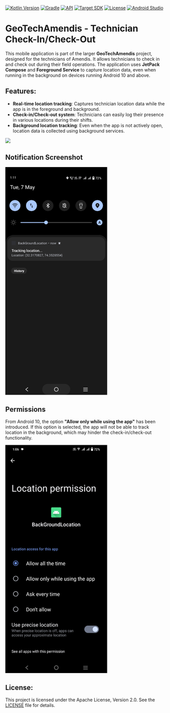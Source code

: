 [![Kotlin Version](https://img.shields.io/badge/Kotlin-1.9.23-blue.svg?style=flat-square)](http://kotlinlang.org/)
[![Gradle](https://img.shields.io/badge/Gradle-8.2.0-blue.svg?style=flat-square)](https://developer.android.com/build/releases/gradle-plugin)
[![API](https://img.shields.io/badge/Min%20SDK-24%20[Android%207.0]-blue.svg?style=flat-square)](https://github.com/AndroidSDKSources/android-sdk-sources-list)
[![Target SDK](https://img.shields.io/badge/Target%20SDK-34%20[Android%2014]-blue.svg?style=flat-square)](https://developer.android.com/about/versions/13)
[![License](https://img.shields.io/badge/License-Apache%202.0-blue.svg?style=flat-square)](http://www.apache.org/licenses/LICENSE-2.0)
[![Android Studio](https://img.shields.io/badge/Android-Studio-Jellyfish)](https://developer.android.com/studio/preview)

# GeoTechAmendis - Technician Check-In/Check-Out

This mobile application is part of the larger **GeoTechAmendis** project, designed for the technicians of Amendis. It allows technicians to check in and check out during their field operations. The application uses **JetPack Compose** and **Foreground Service** to capture location data, even when running in the background on devices running Android 10 and above.

## Features:
- **Real-time location tracking**: Captures technician location data while the app is in the foreground and background.
- **Check-in/Check-out system**: Technicians can easily log their presence in various locations during their shifts.
- **Background location tracking**: Even when the app is not actively open, location data is collected using background services.
  
<img src="https://github.com/AymanANNA/GeoTechAmendisMobile/app1.jpg" />

## Notification Screenshot 
<img src="https://github.com/AbdulRehmanNazar/BackgroundLocation/blob/main/screenshots/Background%20Location.jpg" width=320 />

## Permissions
From Android 10, the option **"Allow only while using the app"** has been introduced. If this option is selected, the app will not be able to track location in the background, which may hinder the check-in/check-out functionality.

<img src="https://github.com/AbdulRehmanNazar/BackgroundLocation/blob/main/screenshots/Permission%20Screen.jpg" width=320 />

## License:

This project is licensed under the Apache License, Version 2.0. See the [LICENSE](http://www.apache.org/licenses/LICENSE-2.0) file for details.
